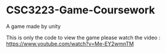 # CSC3223-Game-Coursework

A game made by unity 

This is only the code 
to view the game please watch the video : https://www.youtube.com/watch?v=Me-EY2wmnTM
